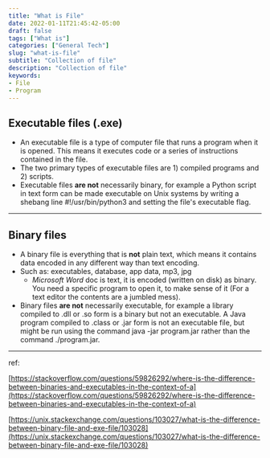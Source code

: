 ```yaml
---
title: "What is File"
date: 2022-01-11T21:45:42-05:00
draft: false
tags: ["What is"]
categories: ["General Tech"]
slug: "what-is-file"
subtitle: "Collection of file"
description: "Collection of file"
keywords: 
- File
- Program
---
```


## Executable files (.exe)

- An executable file is a type of computer file that runs a program when it is opened. This means it executes code or a series of instructions contained in the file.
- The two primary types of executable files are 1) compiled programs and 2) scripts.
- Executable files **are not** necessarily binary, for example a Python script in text form can be made executable on Unix systems by writing a shebang line #!/usr/bin/python3 and setting the file's executable flag.

---

## Binary files

- A binary file is everything that is **not** plain text, which means it contains data encoded in any different way than text encoding.
- Such as: executables, database, app data, mp3, jpg
    - *Microsoft Word* doc is text, it is encoded (written on disk) as binary. You need a specific program to open it, to make sense of it (For a text editor the contents are a jumbled mess).
- Binary files **are not** necessarily executable, for example a library compiled to .dll or .so form is a binary but not an executable. A Java program compiled to .class or .jar form is not an executable file, but might be run using the command java -jar program.jar rather than the command ./program.jar.

---

ref:

[https://stackoverflow.com/questions/59826292/where-is-the-difference-between-binaries-and-executables-in-the-context-of-a](https://stackoverflow.com/questions/59826292/where-is-the-difference-between-binaries-and-executables-in-the-context-of-a)

[https://unix.stackexchange.com/questions/103027/what-is-the-difference-between-binary-file-and-exe-file/103028](https://unix.stackexchange.com/questions/103027/what-is-the-difference-between-binary-file-and-exe-file/103028)